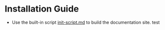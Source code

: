 # Installation Guide

* Use the built-in script [init-script.md](./understanding-init-script.md) to build the documentation site.
test